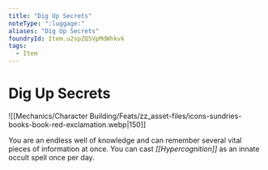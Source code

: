 ```yaml
---
title: "Dig Up Secrets"
noteType: ":luggage:"
aliases: "Dig Up Secrets"
foundryId: Item.u2spZQSVpMdWhkvk
tags:
  - Item
---
```


# Dig Up Secrets
![[Mechanics/Character Building/Feats/zz_asset-files/icons-sundries-books-book-red-exclamation.webp|150]]

You are an endless well of knowledge and can remember several vital pieces of information at once. You can cast _[[Hypercognition]]_ as an innate occult spell once per day.
